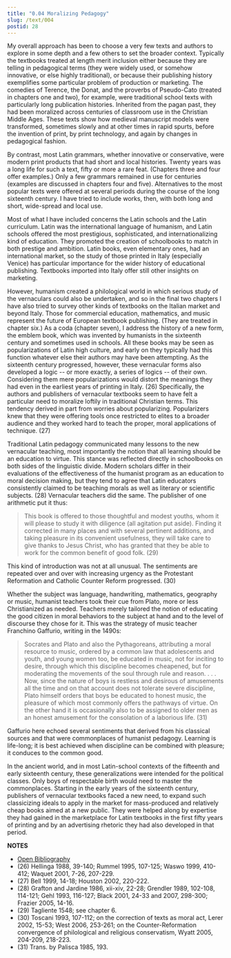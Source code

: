```yaml
---
title: "0.04 Moralizing Pedagogy"
slug: /text/004
postid: 28
---
```

My overall approach has been to choose a very few texts and authors to explore in some depth and a few others to set the broader context. Typically the textbooks treated at length merit inclusion either because they are telling in pedagogical terms (they were widely used, or somehow innovative, or else highly traditional), or because their publishing history exemplifies some particular problem of production or marketing. The comedies of Terence, the Donat, and the proverbs of Pseudo-Cato (treated in chapters one and two), for example, were traditional school texts with particularly long publication histories. Inherited from the pagan past, they had been moralized across centuries of classroom use in the Christian Middle Ages. These texts show how medieval manuscript models were transformed, sometimes slowly and at other times in rapid spurts, before the invention of print, by print technology, and again by changes in pedagogical fashion.

By contrast, most Latin grammars, whether innovative or conservative, were modern print products that had short and local histories. Twenty years was a long life for such a text, fifty or more a rare feat. (Chapters three and four offer examples.) Only a few grammars remained in use for centuries (examples are discussed in chapters four and five). Alternatives to the most popular texts were offered at several periods during the course of the long sixteenth century. I have tried to include works, then, with both long and short, wide-spread and local use.

Most of what I have included concerns the Latin schools and the Latin curriculum. Latin was the international language of humanism, and Latin schools offered the most prestigious, sophisticated, and internationalizing kind of education. They promoted the creation of schoolbooks to match in both prestige and ambition. Latin books, even elementary ones, had an international market, so the study of those printed in Italy (especially Venice) has particular importance for the wider history of educational publishing. Textbooks imported into Italy offer still other insights on marketing.

However, humanism created a philological world in which serious study of the vernaculars could also be undertaken, and so in the final two chapters I have also tried to survey other kinds of textbooks on the Italian market and beyond Italy. Those for commercial education, mathematics, and music represent the future of European textbook publishing. (They are treated in chapter six.) As a coda (chapter seven), I address the history of a new form, the emblem book, which was invented by humanists in the sixteenth century and sometimes used in schools. All these books may be seen as popularizations of Latin high culture, and early on they typically had this function whatever else their authors may have been attempting. As the sixteenth century progressed, however, these vernacular forms also developed a logic -- or more exactly, a series of logics -- of their own. Considering them mere popularizations would distort the meanings they had even in the earliest years of printing in Italy. (26) Specifically, the authors and publishers of vernacular textbooks seem to have felt a particular need to moralize loftily in traditional Christian terms. This tendency derived in part from worries about popularizing. Popularizers knew that they were offering tools once restricted to elites to a broader audience and they worked hard to teach the proper, moral applications of technique. (27)

Traditional Latin pedagogy communicated many lessons to the new vernacular teaching, most importantly the notion that all learning should be an education to virtue. This stance was reflected directly in schoolbooks on both sides of the linguistic divide. Modern scholars differ in their evaluations of the effectiveness of the humanist program as an education to moral decision making, but they tend to agree that Latin educators consistently claimed to be teaching morals as well as literary or scientific subjects. (28) Vernacular teachers did the same. The publisher of one arithmetic put it thus:
<blockquote>This book is offered to those thoughtful and modest youths, whom it will please to study it with diligence (all agitation put aside). Finding it corrected in many places and with several pertinent additions, and taking pleasure in its convenient usefulness, they will take care to give thanks to Jesus Christ, who has granted that they be able to work for the common benefit of good folk. (29)</blockquote>
This kind of introduction was not at all unusual. The sentiments are repeated over and over with increasing urgency as the Protestant Reformation and Catholic Counter Reform progressed. (30)

Whether the subject was language, handwriting, mathematics, geography or music, humanist teachers took their cue from Plato, more or less Christianized as needed. Teachers merely tailored the notion of educating the good citizen in moral behaviors to the subject at hand and to the level of discourse they chose for it. This was the strategy of music teacher Franchino Gaffurio, writing in the 1490s:
<blockquote>Socrates and Plato and also the Pythagoreans, attributing a moral resource to music, ordered by a common law that adolescents and youth, and young women too, be educated in music, not for inciting to desire, through which this discipline becomes cheapened, but for moderating the movements of the soul through rule and reason. . . . Now, since the nature of boys is restless and desirous of amusements all the time and on that account does not tolerate severe discipline, Plato himself orders that boys be educated to honest music, the pleasure of which most commonly offers the pathways of virtue. On the other hand it is occasionally also to be assigned to older men as an honest amusement for the consolation of a laborious life. (31)</blockquote>
Gaffurio here echoed several sentiments that derived from his classical sources and that were commonplaces of humanist pedagogy. Learning is life-long; it is best achieved when discipline can be combined with pleasure; it conduces to the common good.

In the ancient world, and in most Latin-school contexts of the fifteenth and early sixteenth century, these generalizations were intended for the political classes. Only boys of respectable birth would need to master the commonplaces. Starting in the early years of the sixteenth century, publishers of vernacular textbooks faced a new need, to expand such classicizing ideals to apply in the market for mass-produced and relatively cheap books aimed at a new public. They were helped along by expertise they had gained in the marketplace for Latin textbooks in the first fifty years of printing and by an advertising rhetoric they had also developed in that period.

**NOTES**
* [Open Bibliography](/bibliography.pdf)
* (26) Hellinga 1988, 39-140; Rummel 1995, 107-125; Waswo 1999, 410-412; Waquet 2001, 7-26, 207-229.
* (27) Bell 1999, 14-18; Houston 2002, 220-222.
* (28) Grafton and Jardine 1986, xii-xiv, 22-28; Grendler 1989, 102-108, 114-121; Gehl 1993, 116-127; Black 2001, 24-33 and 2007, 298-300; Frazier 2005, 14-16.
* (29) Tagliente 1548; see chapter 6.
* (30) Toscani 1993, 107-112; on the correction of texts as moral act, Lerer 2002, 15-53; West 2006, 253-261; on the Counter-Reformation convergence of philological and religious conservatism, Wyatt 2005, 204-209, 218-223.
* (31) Trans. by Palisca 1985, 193.
